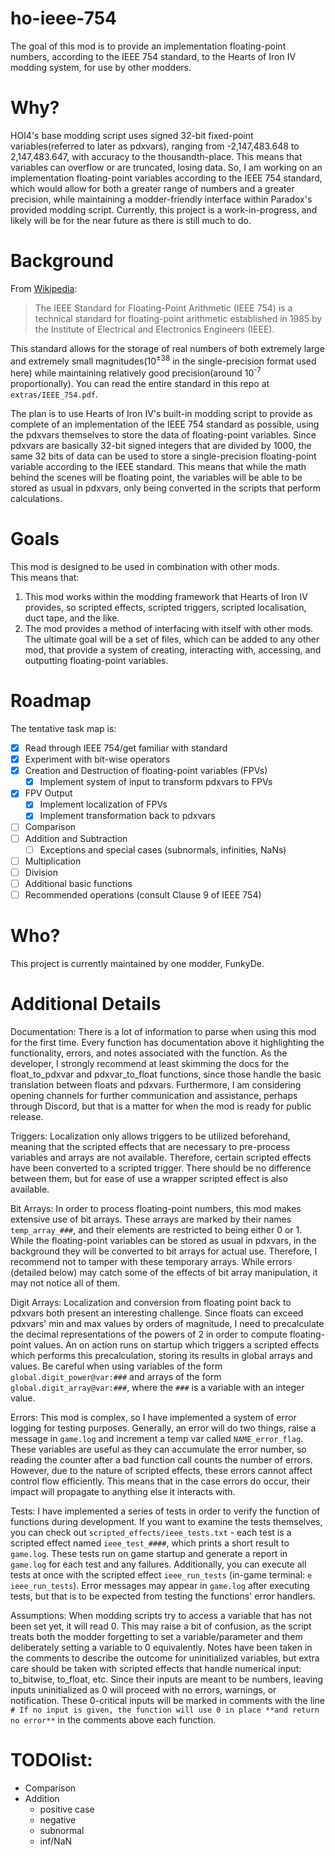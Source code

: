 # ho-ieee-754

The goal of this mod is to provide an implementation floating-point numbers, according to the IEEE 754 standard, to the Hearts of Iron IV modding system, for use by other modders.

# Why?

HOI4's base modding script uses signed 32-bit fixed-point variables(referred to later as pdxvars), ranging from -2,147,483.648 to 2,147,483.647, with accuracy to the thousandth-place. This means that variables can overflow or are truncated, losing data. So, I am working on an implementation floating-point variables according to the IEEE 754 standard, which would allow for both a greater range of numbers and a greater precision, while maintaining a modder-friendly interface within Paradox's provided modding script. Currently, this project is a work-in-progress, and likely will be for the near future as there is still much to do.

# Background

From [Wikipedia](https://en.wikipedia.org/wiki/IEEE_754):
> The IEEE Standard for Floating-Point Arithmetic (IEEE 754) is a technical standard for floating-point arithmetic established in 1985 by the Institute of Electrical and Electronics Engineers (IEEE).

This standard allows for the storage of real numbers of both extremely large and extremely small magnitudes(10<sup>±38</sup> in the single-precision format used here) while maintaining relatively good precision(around 10<sup>-7</sup> proportionally). You can read the entire standard in this repo at `extras/IEEE_754.pdf`.

The plan is to use Hearts of Iron IV's built-in modding script to provide as complete of an implementation of the IEEE 754 standard as possible, using the pdxvars themselves to store the data of floating-point variables. Since pdxvars are basically 32-bit signed integers that are divided by 1000, the same 32 bits of data can be used to store a single-precision floating-point variable according to the IEEE standard. This means that while the math behind the scenes will be floating point, the variables will be able to be stored as usual in pdxvars, only being converted in the scripts that perform calculations. 

# Goals

This mod is designed to be used in combination with other mods.  
This means that:
1. This mod works within the modding framework that Hearts of Iron IV provides, so scripted effects, scripted triggers, scripted localisation, duct tape, and the like.
2. The mod provides a method of interfacing with itself with other mods. The ultimate goal will be a set of files, which can be added to any other mod, that provide a system of creating, interacting with, accessing, and outputting floating-point variables.

# Roadmap

The tentative task map is:
- [x] Read through IEEE 754/get familiar with standard
- [x] Experiment with bit-wise operators
- [x] Creation and Destruction of floating-point variables (FPVs)
    - [x] Implement system of input to transform pdxvars to FPVs
- [x] FPV Output
    - [x] Implement localization of FPVs
    - [x] Implement transformation back to pdxvars
- [ ] Comparison
- [ ] Addition and Subtraction
    - [ ] Exceptions and special cases (subnormals, infinities, NaNs)
- [ ] Multiplication
- [ ] Division
- [ ] Additional basic functions
- [ ] Recommended operations (consult Clause 9 of IEEE 754)

# Who?

This project is currently maintained by one modder, FunkyDe.

# Additional Details

Documentation: There is a lot of information to parse when using this mod for the first time. Every function has documentation above it highlighting the functionality, errors, and notes associated with the function. As the developer, I strongly recommend at least skimming the docs for the float_to_pdxvar and pdxvar_to_float functions, since those handle the basic translation between floats and pdxvars. Furthermore, I am considering opening channels for further communication and assistance, perhaps through Discord, but that is a matter for when the mod is ready for public release.

Triggers: Localization only allows triggers to be utilized beforehand, meaning that the scripted effects that are necessary to pre-process variables and arrays are not available. Therefore, certain scripted effects have been converted to a scripted trigger. There should be no difference between them, but for ease of use a wrapper scripted effect is also available.

Bit Arrays: In order to process floating-point numbers, this mod makes extensive use of bit arrays. These arrays are marked by their names `temp_array_###`, and their elements are restricted to being either 0 or 1. While the floating-point variables can be stored as usual in pdxvars, in the background they will be converted to bit arrays for actual use. Therefore, I recommend not to tamper with these temporary arrays. While errors (detailed below) may catch some of the effects of bit array manipulation, it may not notice all of them.

Digit Arrays: Localization and conversion from floating point back to pdxvars both present an interesting challenge. Since floats can exceed pdxvars' min and max values by orders of magnitude, I need to precalculate the decimal representations of the powers of 2 in order to compute floating-point values. An on action runs on startup which triggers a scripted effects which performs this precalculation, storing its results in global arrays and values. Be careful when using variables of the form `global.digit_power@var:###` and arrays of the form `global.digit_array@var:###`, where the `###` is a variable with an integer value.

Errors: This mod is complex, so I have implemented a system of error logging for testing purposes. Generally, an error will do two things, raise a message in `game.log` and increment a temp var called `NAME_error_flag`. These variables are useful as they can accumulate the error number, so reading the counter after a bad function call counts the number of errors. However, due to the nature of scripted effects, these errors cannot affect control flow efficiently. This means that in the case errors do occur, their impact will propagate to anything else it interacts with.

Tests: I have implemented a series of tests in order to verify the function of functions during development. If you want to examine the tests themselves, you can check out `scripted_effects/ieee_tests.txt` - each test is a scripted effect named `ieee_test_####`, which prints a short result to `game.log`. These tests run on game startup and generate a report in `game.log` for each test and any failures. Additionally, you can execute all tests at once with the scripted effect `ieee_run_tests` (in-game terminal: `e ieee_run_tests`). Error messages may appear in `game.log` after executing tests, but that is to be expected from testing the functions' error handlers.

Assumptions: When modding scripts try to access a variable that has not been set yet, it will read 0. This may raise a bit of confusion, as the script treats both the modder forgetting to set a variable/parameter and them deliberately setting a variable to 0 equivalently. Notes have been taken in the comments to describe the outcome for uninitialized variables, but extra care should be taken with scripted effects that handle numerical input: to_bitwise, to_float, etc. Since their inputs are meant to be numbers, leaving inputs uninitialized as 0 will proceed with no errors, warnings, or notification. These 0-critical inputs will be marked in comments with the line `# If no input is given, the function will use 0 in place **and return no error**` in the comments above each function.

# TODOlist:

- Comparison
- Addition
    - positive case
    - negative
    - subnormal
    - inf/NaN